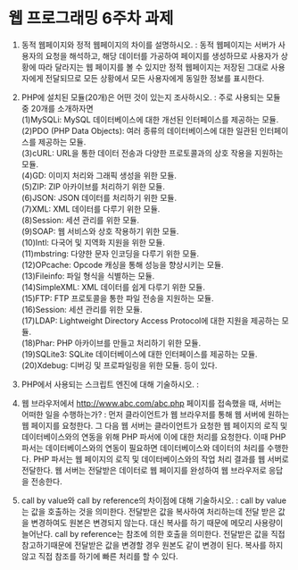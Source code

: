 

# 웹 프로그래밍 6주차 과제

1. 동적 웹페이지와 정적 웹페이지의 차이를 설명하시오.
: 동적 웹페이지는 서버가 사용자의 요청을 해석하고, 해당 데이터를 가공하여 페이지를 생성하므로 사용자가 상황에 따라 달라지는 웹 페이지를 볼 수 있지만 정적 웹페이지는 저장된 그대로 사용자에게 전달되므로 모든 상황에서 모든 사용자에게 동일한 정보를 표시한다.

2. PHP에 설치된 모듈(20개)은 어떤 것이 있는지 조사하시오.
: 주로 사용되는 모듈 중 20개를 소개하자면<br>
(1)MySQLi: MySQL 데이터베이스에 대한 개선된 인터페이스를 제공하는 모듈.<br>
(2)PDO (PHP Data Objects): 여러 종류의 데이터베이스에 대한 일관된 인터페이스를 제공하는 모듈.<br>
(3)cURL: URL을 통한 데이터 전송과 다양한 프로토콜과의 상호 작용을 지원하는 모듈.<br>
(4)GD: 이미지 처리와 그래픽 생성을 위한 모듈.<br>
(5)ZIP: ZIP 아카이브를 처리하기 위한 모듈.<br>
(6)JSON: JSON 데이터를 처리하기 위한 모듈.<br>
(7)XML: XML 데이터를 다루기 위한 모듈.<br>
(8)Session: 세션 관리를 위한 모듈.<br>
(9)SOAP: 웹 서비스와 상호 작용하기 위한 모듈.<br>
(10)Intl: 다국어 및 지역화 지원을 위한 모듈.<br>
(11)mbstring: 다양한 문자 인코딩을 다루기 위한 모듈.<br>
(12)OPcache: Opcode 캐싱을 통해 성능을 향상시키는 모듈.<br>
(13)Fileinfo: 파일 형식을 식별하는 모듈.<br>
(14)SimpleXML: XML 데이터를 쉽게 다루기 위한 모듈.<br>
(15)FTP: FTP 프로토콜을 통한 파일 전송을 지원하는 모듈.<br>
(16)Session: 세션 관리를 위한 모듈.<br>
(17)LDAP: Lightweight Directory Access Protocol에 대한 지원을 제공하는 모듈.<br>
(18)Phar: PHP 아카이브를 만들고 처리하기 위한 모듈.<br>
(19)SQLite3: SQLite 데이터베이스에 대한 인터페이스를 제공하는 모듈.<br>
(20)Xdebug: 디버깅 및 프로파일링을 위한 모듈. 등이 있다.<br>

3. PHP에서 사용되는 스크립트 엔진에 대해 기술하시오.
:

4. 웹 브라우저에서 http://www.abc.com/abc.php 페이지를 접속했을 때, 서버는 어떠한 일을 수행하는가?
: 먼저 클라이언트가 웹 브라우저를 통해 웹 서버에 원하는 웹 페이지를 요청한다.
그 다음 웹 서버는 클라이언트가 요청한 웹 페이지의 로직 및 데이터베이스와의 연동을 위해 PHP 파서에 이에 대한 처리를 요청한다.
이때 PHP 파서는 데이터베이스와의 연동이 필요하면 데이터베이스와 데이터의 처리를 수행한다. PHP 파서는 웹 페이지의 로직 및 데이터베이스와의 작업 처리 결과를 웹 서버로 전달한다.
웹 서버는 전달받은 데이터로 웹 페이지를 완성하여 웹 브라우저로 응답을 전송한다.

5. call by value와 call by reference의 차이점에 대해 기술하시오.
: call by value는 값을 호출하는 것을 의미한다. 전달받은 값을 복사하여 처리하는데 전달 받은 값을 변경하여도 원본은 변경되지 않는다. 대신 복사를 하기 때문에 메모리 사용량이 늘어난다. call by reference는 참조에 의한 호출을 의미한다. 전달받은 값을 직접 참고하기때문에 전달받은 값을 변경할 경우 원본도 같이 변경이 된다. 복사를 하지않고 직접 참조를 하기에 빠른 처리를 할 수 있다.   
